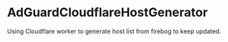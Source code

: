# AdGuardCloudflareHostGenerator
Using Cloudflare worker to generate host list from firebog to keep updated. 
